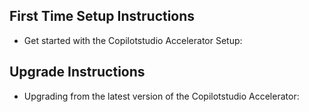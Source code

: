 ## First Time Setup Instructions
- Get started with the Copilotstudio Accelerator Setup: 

## Upgrade Instructions
- Upgrading from the latest version of the Copilotstudio Accelerator: